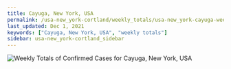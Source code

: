 ```yaml
---
title: Cayuga, New York, USA
permalink: /usa-new_york-cortland/weekly_totals/usa-new_york-cayuga-weekly_totals.html
last_updated: Dec 1, 2021
keywords: ["Cayuga, New York, USA", "weekly totals"]
sidebar: usa-new_york-cortland_sidebar
---
```


![Weekly Totals of Confirmed Cases for Cayuga, New York, USA](/covid_tracker/images/graphs/usa-new_york-cayuga-weekly_totals_graph.png)
